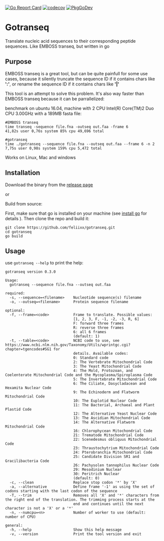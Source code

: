 [![Go Report Card](https://goreportcard.com/badge/github.com/feliixx/gotranseq)](https://goreportcard.com/report/github.com/feliixx/gotranseq)
[![codecov](https://codecov.io/gh/feliixx/gotranseq/branch/master/graph/badge.svg)](https://codecov.io/gh/feliixx/gotranseq)
[![PkgGoDev](https://pkg.go.dev/badge/github.com/feliixx/gotranseq/transeq)](https://pkg.go.dev/github.com/feliixx/gotranseq/transeq)

# Gotranseq

Translate nucleic acid sequences to their corresponding peptide sequences. 
Like EMBOSS transeq, but written in go 

## Purpose 

EMBOSS transeq is a great tool, but can be quite painfull for some use cases, 
because it silently truncate the sequence ID if it contains chars like **':'**, 
or rename the sequence ID if it contains chars like **'|'**

This tool is an attempt to solve this problem. It's also way faster than EMBOSS
transeq because it can be parrallelized: 

benchmark on ubuntu 16.04, machine with 2 CPU Intel(R) Core(TM)2 Duo CPU 3.00GHz
with a 189MB fasta file: 

```
#EMBOSS transeq
time transeq -sequence file.fna -outseq out.faa -frame 6  
41,82s user 0,76s system 85% cpu 49,696 total

#gotranseq
time ./gotranseq --sequence file.fna --outseq out.faa --frame 6 -n 2
7,75s user 0,98s system 159% cpu 5,472 total
```

Works on Linux, Mac and windows

## Installation

Download the binary from the [release page](https://github.com/feliixx/gotranseq/releases)

or

Build from source:

First, make sure that go is installed on your machine (see [install go](https://golang.org/doc/install) for details ). Then clone the repo and build it:

```
git clone https://github.com/feliixx/gotranseq.git
cd gotranseq
go build
```

## Usage 

use `gotranseq --help` to print the help: 

```
gotranseq version 0.3.0

Usage:
  gotranseq --sequence file.fna --outseq out.faa

required:
  -s, --sequence=<filename>    Nucleotide sequence(s) filename
  -o, --outseq=<filename>      Protein sequence filename

optional:
  -f, --frame=<code>           Frame to translate. Possible values:
                               [1, 2, 3, F, -1, -2, -3, R, 6]
                               F: forward three frames
                               R: reverse three frames
                               6: all 6 frames
                               (default: 1)
  -t, --table=<code>           NCBI code to use, see https://www.ncbi.nlm.nih.gov/Taxonomy/Utils/wprintgc.cgi?chapter=tgencodes#SG1 for
                               details. Available codes:
                               0: Standard code
                               2: The Vertebrate Mitochondrial Code
                               3: The Yeast Mitochondrial Code
                               4: The Mold, Protozoan, and Coelenterate Mitochondrial Code and the Mycoplasma/Spiroplasma Code
                               5: The Invertebrate Mitochondrial Code
                               6: The Ciliate, Dasycladacean and Hexamita Nuclear Code
                               9: The Echinoderm and Flatworm Mitochondrial Code
                               10: The Euplotid Nuclear Code
                               11: The Bacterial, Archaeal and Plant Plastid Code
                               12: The Alternative Yeast Nuclear Code
                               13: The Ascidian Mitochondrial Code
                               14: The Alternative Flatworm Mitochondrial Code
                               16: Chlorophycean Mitochondrial Code
                               21: Trematode Mitochondrial Code
                               22: Scenedesmus obliquus Mitochondrial Code
                               23: Thraustochytrium Mitochondrial Code
                               24: Pterobranchia Mitochondrial Code
                               25: Candidate Division SR1 and Gracilibacteria Code
                               26: Pachysolen tannophilus Nuclear Code
                               29: Mesodinium Nuclear
                               30: Peritrich Nuclear
                               (default: 0)
  -c, --clean                  Replace stop codon '*' by 'X'
  -a, --alternative            Define frame '-1' as using the set of codons starting with the last codon of the sequence
  -T, --trim                   Removes all 'X' and '*' characters from the right end of the translation. The trimming process starts at the
                               end and continues until the next character is not a 'X' or a '*'
  -n, --numcpu=<n>             Number of worker to use (default: number of CPU)

general:
  -h, --help                   Show this help message
  -v, --version                Print the tool version and exit
```